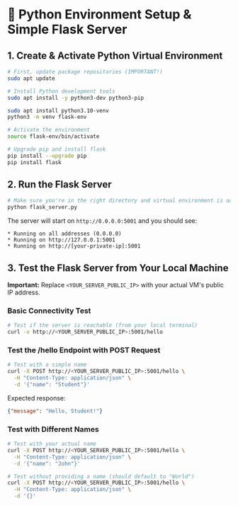 # 🐍 Python Environment Setup & Simple Flask Server

## 1. Create & Activate Python Virtual Environment
```bash
# First, update package repositories (IMPORTANT!)
sudo apt update

# Install Python development tools
sudo apt install -y python3-dev python3-pip

sudo apt install python3.10-venv
python3 -m venv flask-env

# Activate the environment
source flask-env/bin/activate

# Upgrade pip and install flask
pip install --upgrade pip
pip install flask
```

## 2. Run the Flask Server
```bash
# Make sure you're in the right directory and virtual environment is active
python flask_server.py
```

The server will start on `http://0.0.0.0:5001` and you should see:
```
* Running on all addresses (0.0.0.0)
* Running on http://127.0.0.1:5001
* Running on http://[your-private-ip]:5001
```

## 3. Test the Flask Server from Your Local Machine

**Important:** Replace `<YOUR_SERVER_PUBLIC_IP>` with your actual VM's public IP address.

### Basic Connectivity Test
```bash
# Test if the server is reachable (from your local terminal)
curl -v http://<YOUR_SERVER_PUBLIC_IP>:5001/hello
```

### Test the /hello Endpoint with POST Request
```bash
# Test with a simple name
curl -X POST http://<YOUR_SERVER_PUBLIC_IP>:5001/hello \
  -H "Content-Type: application/json" \
  -d '{"name": "Student"}'
```

Expected response:
```json
{"message": "Hello, Student!"}
```

### Test with Different Names
```bash
# Test with your actual name
curl -X POST http://<YOUR_SERVER_PUBLIC_IP>:5001/hello \
  -H "Content-Type: application/json" \
  -d '{"name": "John"}'

# Test without providing a name (should default to "World")
curl -X POST http://<YOUR_SERVER_PUBLIC_IP>:5001/hello \
  -H "Content-Type: application/json" \
  -d '{}'
```

